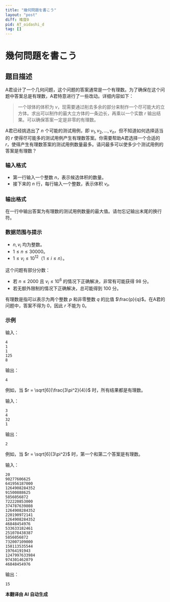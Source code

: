 ```yaml
---
title: "幾何問題を書こう"
layout: "post"
diff: 难度0
pid: AT_oidashi_d
tag: []
---
```


# 幾何問題を書こう

## 题目描述

A君设计了一个几何问题，这个问题的答案通常是一个有理数。为了确保在这个问题中答案总是有理数，A君特意进行了一些改动。详细内容如下：

> 一个球体的体积为 $v$，现需要通过削去多余的部分来制作一个尽可能大的立方体。求出可以制作的最大立方体的一条边长，再乘以一个实数 $r$ 输出结果。可以确保答案一定是非零的有理数。

A君已经挑选出了 $n$ 个可能的测试用例，即 $v_1, v_2, \ldots, v_n$，但不知道如何选择适当的 $r$ 使得尽可能多的测试用例产生有理数答案。你需要帮助A君选择一个合适的 $r$，使得产生有理数答案的测试用例数量最多。请问最多可以使多少个测试用例的答案是有理数？

### 输入格式

- 第一行输入一个整数 $n$，表示候选体积的数量。
- 接下来的 $n$ 行，每行输入一个整数，表示体积 $v_i$。

### 输出格式

在一行中输出答案为有理数的测试用例数量的最大值。请勿忘记输出末尾的换行符。

### 数据范围与提示

- $n, v_i$ 均为整数。
- $1 \leq n \leq 30000$。
- $1 \leq v_i \leq 10^{12}$（$1 \leq i \leq n$）。

这个问题有部分分数：
- 若 $n \leq 2000$ 且 $v_i \leq 10^6$ 的情况下正确解决，非常有可能获得 98 分。
- 若无额外限制的情况下正确解决，总可能得到 100 分。

有理数是指可以表示为两个整数 $p$ 和非零整数 $q$ 的比值 $\frac{p}{q}$。在A君的问题中，答案不得为 $0$，因此 $r$ 不能为 $0$。

### 示例

输入：

```
4
1
1
125
8
```

输出：

```
4
```

例如，当 $r = \sqrt[6]{\frac{3\pi^2}{4}}$ 时，所有结果都是有理数。

输入：

```
3
4
32
1
```

输出：

```
2
```

例如，当 $r = \sqrt[6]{3\pi^2}$ 时，第一个和第二个答案是有理数。

输入：

```
20
90277606625
641956187000
1264908284352
91500888625
5856056872
722220853000
374787639808
1264908284352
220190972141
1264908284352
46848454976
533633182461
251078438387
5856056872
732007109000
158113535544
19764191943
1247997633984
974301462079
46848454976
```

输出：

```
15
```

 **本翻译由 AI 自动生成**

